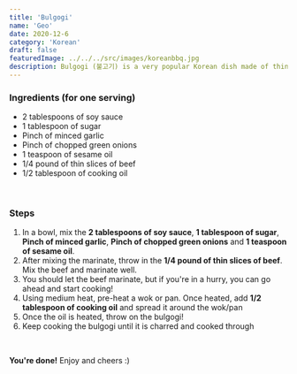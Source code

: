 ```yaml
---
title: 'Bulgogi'
name: 'Geo'
date: 2020-12-6
category: 'Korean'
draft: false
featuredImage: ../../../src/images/koreanbbq.jpg
description: Bulgogi (불고기) is a very popular Korean dish made of thin marinated slices of beef. It's typically grilled and can be found in most Korean restaurants.
---
```


### Ingredients (for one serving)
- 2 tablespoons of soy sauce
- 1 tablespoon of sugar
- Pinch of minced garlic
- Pinch of chopped green onions
- 1 teaspoon of sesame oil
- 1/4 pound of thin slices of beef
- 1/2 tablespoon of cooking oil

<br>

### Steps
1. In a bowl, mix the **2 tablespoons of soy sauce**, **1 tablespoon of sugar**, **Pinch of minced garlic**, **Pinch of chopped green onions** and **1 teaspoon of sesame oil**.
2. After mixing the marinate, throw in the **1/4 pound of thin slices of beef**. Mix the beef and marinate well.
3. You should let the beef marinate, but if you're in a hurry, you can go ahead and start cooking!
4. Using medium heat, pre-heat a wok or pan. Once heated, add **1/2 tablespoon of cooking oil** and spread it around the wok/pan
5. Once the oil is heated, throw on the bulgogi!
6. Keep cooking the bulgogi until it is charred and cooked through

<br>

**You're done!** Enjoy and cheers :)